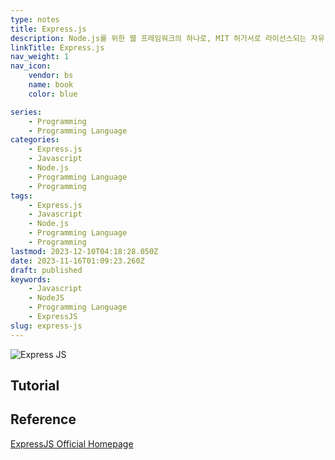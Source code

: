 ```yaml
---
type: notes
title: Express.js
description: Node.js를 위한 웹 프레임워크의 하나로, MIT 허가서로 라이선스되는 자유-오픈 소스 소프트웨어로 출시
linkTitle: Express.js
nav_weight: 1
nav_icon:
    vendor: bs
    name: book
    color: blue

series:
    - Programming
    - Programming Language
categories:
    - Express.js
    - Javascript
    - Node.js
    - Programming Language
    - Programming
tags:
    - Express.js
    - Javascript
    - Node.js
    - Programming Language
    - Programming
lastmod: 2023-12-10T04:18:28.050Z
date: 2023-11-16T01:09:23.260Z
draft: published
keywords:
    - Javascript
    - NodeJS
    - Programming Language
    - ExpressJS
slug: express-js
---
```


![Express JS](/content/programming/express-js.png#center "https://medium.com/@dnvavinash/everything-about-express-ce2ab2f0b80d")

## Tutorial

## Reference

[ExpressJS Official Homepage](https://expressjs.com/)
